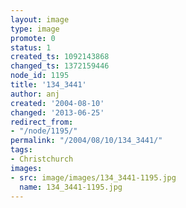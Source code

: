 ```yaml
---
layout: image
type: image
promote: 0
status: 1
created_ts: 1092143868
changed_ts: 1372159446
node_id: 1195
title: '134_3441'
author: anj
created: '2004-08-10'
changed: '2013-06-25'
redirect_from:
- "/node/1195/"
permalink: "/2004/08/10/134_3441/"
tags:
- Christchurch
images:
- src: image/images/134_3441-1195.jpg
  name: 134_3441-1195.jpg
---
```


